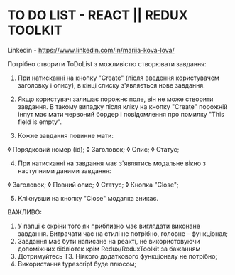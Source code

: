 # TO DO LIST - REACT || REDUX TOOLKIT

Linkedin - https://www.linkedin.com/in/mariia-kova-lova/

Потрібно створити ToDoList з можливістю створювати завдання:

1. При натисканні на кнопку "Create" (після введення користувачем заголовку і
   опису), в кінці списку з'являється нове завдання.

2. Якщо користувач залишає порожнє поле, він не може створити завдання. В такому
   випадку після кліку на кнопку "Create" порожній інпут має мати червоний
   бордер і повідомлення про помилку "This field is empty".

3. Кожне завдання повинне мати:

◊ Порядковий номер (id); ◊ Заголовок; ◊ Опис; ◊ Статус;

4. При натисканні на завдання має з'являтись модальне вікно з наступними даними
   завдання:

◊ Заголовок; ◊ Повний опис; ◊ Статус; ◊ Кнопка "Close";

5. Клікнувши на кнопку "Close" модалка зникає.

ВАЖЛИВО:

1. У папці є скріни того як приблизно має виглядати виконане завдання. Витрачати
   час на стилі не потрібно, головне - функціонал;
2. Завдання має бути написане на реакті, не використовуючи допоміжних бібліотек
   крім Redux/ReduxToolkit за бажанням
3. Дотримуйтесь ТЗ. Ніякого додаткового функціоналу не потрібно;
4. Використання typescript буде плюсом;
